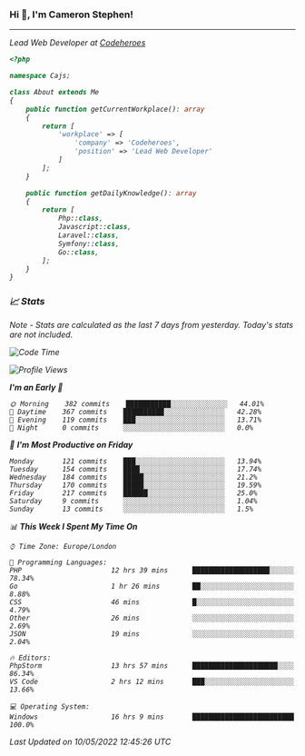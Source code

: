 ### Hi 👋, I'm Cameron Stephen!
<hr>
<p><em>Lead Web Developer at <a href="https://codeheroes.co.uk">Codeheroes</a></p>


```php
<?php

namespace Cajs;

class About extends Me
{
    public function getCurrentWorkplace(): array
    {
        return [
            'workplace' => [
                'company' => 'Codeheroes',
                'position' => 'Lead Web Developer'
            ]
        ];
    }

    public function getDailyKnowledge(): array
    {
        return [
            Php::class,
            Javascript::class,
            Laravel::class,
            Symfony::class,
            Go::class,
        ];
    }
}
```

### 📈 Stats
<p><em>Note - Stats are calculated as the last 7 days from yesterday. Today's stats are not included.</em></p>


<!--START_SECTION:waka-->
![Code Time](http://img.shields.io/badge/Code%20Time-2%2C848%20hrs%2044%20mins-blue)

![Profile Views](http://img.shields.io/badge/Profile%20Views-0-blue)

**I'm an Early 🐤** 

```text
🌞 Morning    382 commits    ███████████░░░░░░░░░░░░░░   44.01% 
🌆 Daytime    367 commits    ██████████░░░░░░░░░░░░░░░   42.28% 
🌃 Evening    119 commits    ███░░░░░░░░░░░░░░░░░░░░░░   13.71% 
🌙 Night      0 commits      ░░░░░░░░░░░░░░░░░░░░░░░░░   0.0%

```
📅 **I'm Most Productive on Friday** 

```text
Monday       121 commits    ███░░░░░░░░░░░░░░░░░░░░░░   13.94% 
Tuesday      154 commits    ████░░░░░░░░░░░░░░░░░░░░░   17.74% 
Wednesday    184 commits    █████░░░░░░░░░░░░░░░░░░░░   21.2% 
Thursday     170 commits    █████░░░░░░░░░░░░░░░░░░░░   19.59% 
Friday       217 commits    ██████░░░░░░░░░░░░░░░░░░░   25.0% 
Saturday     9 commits      ░░░░░░░░░░░░░░░░░░░░░░░░░   1.04% 
Sunday       13 commits     ░░░░░░░░░░░░░░░░░░░░░░░░░   1.5%

```


📊 **This Week I Spent My Time On** 

```text
⌚︎ Time Zone: Europe/London

💬 Programming Languages: 
PHP                      12 hrs 39 mins      ███████████████████░░░░░░   78.34% 
Go                       1 hr 26 mins        ██░░░░░░░░░░░░░░░░░░░░░░░   8.88% 
CSS                      46 mins             █░░░░░░░░░░░░░░░░░░░░░░░░   4.79% 
Other                    26 mins             ░░░░░░░░░░░░░░░░░░░░░░░░░   2.69% 
JSON                     19 mins             ░░░░░░░░░░░░░░░░░░░░░░░░░   2.04%

🔥 Editors: 
PhpStorm                 13 hrs 57 mins      █████████████████████░░░░   86.34% 
VS Code                  2 hrs 12 mins       ███░░░░░░░░░░░░░░░░░░░░░░   13.66%

💻 Operating System: 
Windows                  16 hrs 9 mins       █████████████████████████   100.0%

```


 Last Updated on 10/05/2022 12:45:26 UTC
<!--END_SECTION:waka-->
